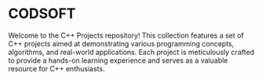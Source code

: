 # CODSOFT
Welcome to the C++ Projects repository! This collection features a set of C++ projects aimed at demonstrating various programming concepts, algorithms, and real-world applications. Each project is meticulously crafted to provide a hands-on learning experience and serves as a valuable resource for C++ enthusiasts.
